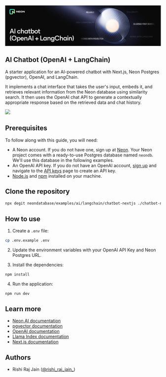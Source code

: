 [![github-ai-chatbot-langchain](/assets/images/github-ai-chatbot-langchain.jpg)](https://console.neon.tech/signup)

## AI Chatbot (OpenAI + LangChain)

A starter application for an AI-powered chatbot with Next.js, Neon Postgres (pgvector), OpenAI, and LangChain.

It implements a chat interface that takes the user's input, embeds it, and retrieves relevant information from the Neon database using similarity search. It then uses the OpenAI chat API to generate a contextually appropriate response based on the retrieved data and chat history.

[![](https://vercel.com/button)](https://vercel.com/new/clone?repository-url=https://github.com/neondatabase/examples/tree/main/ai/langchain/chatbot-nextjs&env=POSTGRES_URL,OPENAI_API_KEY)

## Prerequisites

To follow along with this guide, you will need:

- A Neon account. If you do not have one, sign up at [Neon](https://neon.tech). Your Neon project comes with a ready-to-use Postgres database named `neondb`. We'll use this database in the following examples.
- An OpenAI API key. If you do not have an OpenAI account, [sign up](https://platform.openai.com/signup) and navigate to the [API keys](https://platform.openai.com/api-keys) page to create an API key.
- [Node.js](https://nodejs.org/) and [npm](https://www.npmjs.com/) installed on your machine. 

## Clone the repository

```bash
npx degit neondatabase/examples/ai/langchain/chatbot-nextjs ./chatbot-nextjs
```

## How to use

1. Create a `.env` file:

```bash
cp .env.example .env
```

2. Update the environment variables with your OpenAI API Key and Neon Postgres URL.

3. Install the dependencies:

```bash
npm install
```

4. Run the application:

```bash
npm run dev
```

## Learn more

- [Neon AI documentation](https://neon.tech/docs/ai/ai-intro)
- [pgvector documentation](https://github.com/pgvector/pgvector)
- [OpenAI documentation](https://platform.openai.com/docs/introduction)
- [Llama Index documentation](https://llama.meta.com/docs/get-started/)
- [Next.js documentation](https://nextjs.org/docs)

## Authors

- Rishi Raj Jain ([@rishi_raj_jain_](https://twitter.com/rishi_raj_jain_))
